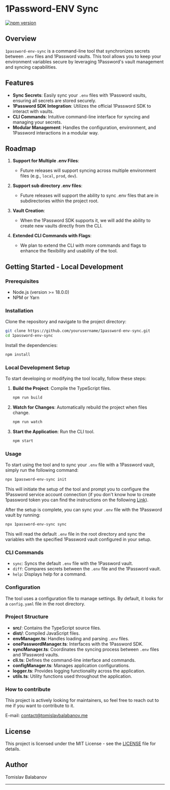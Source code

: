 # 1Password-ENV Sync
[![npm version](https://badge.fury.io/js/1password-dot-env-sync.svg)](https://www.npmjs.com/package/1password-dot-env-sync)


## Overview

`1password-env-sync` is a command-line tool that synchronizes secrets between `.env` files and 1Password vaults. This tool allows you to keep your environment variables secure by leveraging 1Password's vault management and syncing capabilities.

## Features

- **Sync Secrets**: Easily sync your `.env` files with 1Password vaults, ensuring all secrets are stored securely.
- **1Password SDK Integration**: Utilizes the official 1Password SDK to interact with vaults.
- **CLI Commands**: Intuitive command-line interface for syncing and managing your secrets.
- **Modular Management**: Handles the configuration, environment, and 1Password interactions in a modular way.

## Roadmap

1. **Support for Multiple .env Files**:
    - Future releases will support syncing across multiple environment files (e.g., `local`, `prod`, `dev`).

2. **Support sub directory .env files**:
   -  Future releases will support the ability to sync .env files that are in subdirectories within the project root.

3. **Vault Creation**:
   - When the 1Password SDK supports it, we will add the ability to create new vaults directly from the CLI.

4. **Extended CLI Commands with Flags**:
    - We plan to extend the CLI with more commands and flags to enhance the flexibility and usability of the tool.


## Getting Started - Local Development

### Prerequisites

- Node.js (version >= 18.0.0)
- NPM or Yarn

### Installation

Clone the repository and navigate to the project directory:

```bash
git clone https://github.com/yourusername/1password-env-sync.git
cd 1password-env-sync
```

Install the dependencies:

```bash
npm install
```

### Local Development Setup

To start developing or modifying the tool locally, follow these steps:

1. **Build the Project**: Compile the TypeScript files.

   ```bash
   npm run build
   ```

2. **Watch for Changes**: Automatically rebuild the project when files change.

   ```bash
   npm run watch
   ```

3. **Start the Application**: Run the CLI tool.

   ```bash
   npm start
   ```

### Usage

To start using the tool and to sync your `.env` file with a 1Password vault, simply run the following command:
```bash
npx 1password-env-sync init
```
This will initiate the setup of the tool and prompt you to configure the 1Password service account connection (if you don't know how to create 1password token you can find the instructions on the following [Link](https://developer.1password.com/docs/service-accounts/get-started)).


After the setup is complete, you can sync your `.env` file with the 1Password vault by running:
```bash
npx 1password-env-sync sync
```

This will read the default `.env` file in the root directory and sync the variables with the specified 1Password vault configured in your setup.

### CLI Commands

- `sync`: Syncs the default `.env` file with the 1Password vault.
- `diff`: Compares secrets between the `.env` file and the 1Password vault.
- `help`: Displays help for a command.

### Configuration

The tool uses a configuration file to manage settings. By default, it looks for a `config.yaml` file in the root directory.

### Project Structure

- **src/**: Contains the TypeScript source files.
- **dist/**: Compiled JavaScript files.
- **envManager.ts**: Handles loading and parsing `.env` files.
- **onePasswordManager.ts**: Interfaces with the 1Password SDK.
- **syncManager.ts**: Coordinates the syncing process between `.env` files and 1Password vaults.
- **cli.ts**: Defines the command-line interface and commands.
- **configManager.ts**: Manages application configurations.
- **logger.ts**: Provides logging functionality across the application.
- **utils.ts**: Utility functions used throughout the application.


### How to contribute
This project is actively looking for maintainers, so feel free to reach out to me if you want to contribute to it.

E-mail: [contact@tomislavbalabanov.me](mailto:contact@tomislavbalabanov.me)

## License

This project is licensed under the MIT License - see the [LICENSE](LICENSE) file for details.

## Author

Tomislav Balabanov

---